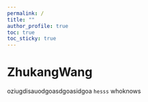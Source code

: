```yaml
---
permalink: /
title: ""
author_profile: true
toc: true
toc_sticky: true
---
```


# ZhukangWang

oziugdisauodgoasdgoasidgoa `hesss` whoknows
